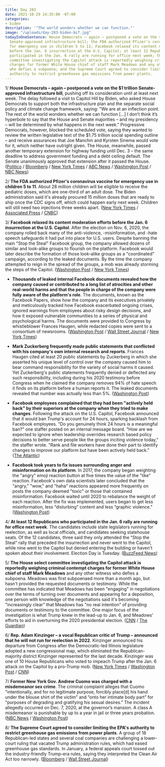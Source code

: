 ```yaml
---
title: Day 283
date: 2021-10-29 14:35:00 -07:00
categories:
- biden
description: '"The world wonders whether we can function."'
image: "/uploads/day-283-biden-bif.jpg"
todayInOneSentence: House Democrats – again – postponed a vote on the $1 trillion
  Senate-approved infrastructure bill; the FDA authorized Pfizer's coronavirus vaccine
  for emergency use in children 5 to 11; Facebook relaxed its content moderation efforts
  before the Jan. 6 insurrection at the U.S. Capitol; at least 12 Republicans who
  participated in the Jan. 6 rally are running for office next week; the House select
  committee investigating the Capitol attack is reportedly weighing criminal contempt
  charges for former White House chief of staff Mark Meadows and any other witness
  who defies a subpoena; and the Supreme Court agreed to consider limiting the EPA's
  authority to restrict greenhouse gas emissions from power plants.
---
```


1/ **House Democrats – again – postponed a vote on the $1 trillion Senate-approved infrastructure bill**, pushing off its consideration until at least next week. The delay followed a visit to Capitol Hill by Biden, who asked House Democrats to support both the infrastructure plan and the separate social policy and climate change framework, saying: "We are at an inflection point. The rest of the world wonders whether we can function \[...\] I don’t think it’s hyperbole to say that the House and Senate majorities – and my presidency – will be determined by what happens in the next week." Progressive Democrats, however, blocked the scheduled vote, saying they wanted to review the written legislative text of the $1.75 trillion social spending outline – and receive assurances that Joe Manchin and Kyrsten Sinema would vote for it, which neither have outright given. The House, meanwhile, passed another temporary extension for highway funding until Dec. 3 – the same deadline to address government funding and a debt ceiling default. The Senate unanimously approved that extension after it passed the House. ([Politico](https://www.politico.com/news/2021/10/28/biden-house-democrats-517416) / [Bloomberg](https://www.bloomberg.com/news/articles/2021-10-29/biden-s-1-75-trillion-outline-leaves-democrats-to-sort-details?srnd=politics-vp&sref=MIBMEEoj) / [New York Times](https://www.nytimes.com/2021/10/28/us/politics/progressives-infrastructure-biden-pelosi-support.html) / [ABC News](https://abcnews.go.com/Politics/biden-makes-minute-push-agenda-heading-overseas/story?id=80832593) / [Washington Post](https://www.washingtonpost.com/politics/biden-to-announce-democratic-agreement-on-social-spending-deal/2021/10/28/2781863c-37d3-11ec-91dc-551d44733e2d_story.html) / [NBC News](https://www.nbcnews.com/politics/congress/biden-expects-win-full-democratic-support-new-proposal-sweeping-spending-n1282608))

2/ **The FDA authorized Pfizer's coronavirus vaccine for emergency use in children 5 to 11**. About 28 million children will be eligible to receive the pediatric doses, which are one-third of an adult dose. The Biden administration said it's already procured 15 million doses that are ready to ship once the CDC signs off, which could happen early next week. Children will still need two injections three weeks apart. ([New York Times](https://www.nytimes.com/2021/10/29/us/politics/covid-vaccine-children.html) / [Associated Press](https://apnews.com/article/fda-pfizer-covid-vaccines-kids-1423b2ab0a51bc9c36dbe86964777c07) / [CNBC](https://www.cnbc.com/2021/10/29/pfizer-covid-vaccine-fda-authorizes-for-kids-ages-5-to-11.html))

3/ **Facebook relaxed its content moderation efforts before the Jan. 6 insurrection at the U.S. Capitol**. After the election on Nov. 6, 2020, the company rolled back many of the anti-violence, -misinformation, and -hate speech safeguards it had put into place for U.S. users. Despite banning the main "Stop the Steal" Facebook group, the company allowed dozens of similar and look-alike groups to flourish on the platform. Facebook would later describe the formation of those look-alike groups as a "coordinated" campaign, according to the leaked documents. By the time the company attempted to reign in the spread of the groups, a mob was already storming the steps of the Capitol. ([Washington Post](https://www.washingtonpost.com/technology/2021/10/22/jan-6-capitol-riot-facebook/) / [New York Times](https://www.nytimes.com/2021/10/22/technology/facebook-election-misinformation.html))

* **Thousands of leaked internal Facebook documents revealed how the company caused or contributed to a long list of atrocities and other real-world harms and that the people in charge of the company were fully aware of the platform's role**. The documents, known as the Facebook Papers, show how the company and its executives privately and meticulously tracked how Facebook exacerbated ongoing crises, ignored warnings from employees about risky design decisions, and how it exposed vulnerable communities to a series of physical and psychological harms. The documents were provided to Congress by whistleblower Frances Haugen, while redacted copies were sent to a consortium of newsrooms. ([Washington Post](https://www.washingtonpost.com/technology/2021/10/25/what-are-the-facebook-papers/) / [Wall Street Journal](https://www.wsj.com/articles/the-facebook-files-11631713039) / [New York Times](https://www.nytimes.com/2021/10/25/business/facebook-papers-takeaways.html))

* **Mark Zuckerberg frequently made public statements that conflicted with his company's own internal research and reports**. Frances Haugen cited at least 20 public statements by Zuckerberg in which she asserted his unique level of control over the company caused him to bear command responsibility for the variety of social harms it caused. Yet Zuckerberg's public statements frequently denied or deflected any such responsibility, including during his 2020 testimony before Congress when he claimed the company removes 94% of hate speech it finds on its platform before a human reports it. The leaked documents revealed that number was actually less than 5%. ([Washington Post](https://www.nytimes.com/2021/10/25/business/facebook-papers-takeaways.html))

* **Facebook employees complained that they had been "actively held back" by their superiors at the company when they tried to make changes**. Following the attack on the U.S. Capitol, Facebook announced that it would ban Trump's account for 24 hours, sparking backlash from Facebook employees. “Do you genuinely think 24 hours is a meaningful ban?” one staffer posted on an internal message board. "How are we expected to ignore when leadership overrides research based policy decisions to better serve people like the groups inciting violence today," the staffer wrote. "Rank and file workers have done their part to identify changes to improve our platform but have been actively held back." ([The Atlantic](https://www.theatlantic.com/ideas/archive/2021/10/facebook-papers-democracy-election-zuckerberg/620478/?scrolla=5eb6d68b7fedc32c19ef33b4))

* **Facebook took years to fix issues surrounding anger and misinformation on its platform**. In 2017, the company began weighting the "angry" emoji reaction button at five times the value of the "like" reaction. Facebook's own data scientists later concluded that the "angry," "wow," and "haha" reactions appeared more frequently on posts the company deemed "toxic" or those that contained misinformation. Facebook waited until 2020 to rebalance the weight of each reaction. After the fix was implemented, users began to get less misinformation, less “disturbing” content and less “graphic violence." ([Washington Post](https://www.washingtonpost.com/technology/2021/10/25/what-are-the-facebook-papers/))

4/ **At least 12 Republicans who participated in the Jan. 6 rally are running for office next week**. The candidates include state legislators running for reelection, as well as local officials, and candidates seeking statehouse seats. Of the 12 candidates, three said they only attended the “Stop the Steal” rally that preceded the insurrection and never went to the Capitol, while nine went to the Capitol but denied entering the building or haven't spoken about their involvement. Election Day is Tuesday. ([BuzzFeed News](https://www.buzzfeednews.com/article/sarahmimms/jan-6-republicans-ballot-election-day))

5/ **The House select committee investigating the Capitol attack is reportedly weighing criminal contempt charges for former White House chief of staff Mark Meadows** and any other witness who defies a subpoena. Meadows was first subpoenaed more than a month ago, but hasn't provided the requested documents or testimony. While the committee has indicated that Meadows has been "engaging" in negotiations over the terms of turning over documents and appearing for a deposition, one person with knowledge of the negotiations said it's becoming "increasingly clear" that Meadows has "no real intention" of providing documents or testimony to the committee. One major focus of the investigation is what Trump knew in the lead-up to Jan. 6, and Meadows' efforts to aid in overturning the 2020 presidential election. ([CNN](https://www.cnn.com/2021/10/28/politics/january-6-committee-eyes-contempt-proceedings-mark-meadows/index.html) / [The Guardian](https://www.theguardian.com/us-news/2021/oct/29/house-capitol-attack-committee-trump-officials-resistance))

6/ **Rep. Adam Kinzinger – a vocal Republican critic of Trump –  announced that he will not run for reelection in 2022**. Kinzinger announced his departure from Congress after the Democratic-led Illinois legislature adopted a new congressional map, which eliminated the Republican-majority district Kinzinger represented for the last decade. Kinzinger was one of 10 House Republicans who voted to impeach Trump after the Jan. 6 attack on the Capitol by a pro-Trump mob. ([New York Times](https://www.nytimes.com/2021/10/29/us/politics/adam-kinzinger-illinois-election.html) / [Washington Post](https://www.washingtonpost.com/politics/rep-adam-kinzinger-outspoken-gop-critic-of-trump-and-his-grip-on-the-party-announces-he-wont-seek-reelection/2021/10/29/5dff4f86-38c4-11ec-91dc-551d44733e2d_story.html) / [CNN](https://www.cnn.com/2021/10/29/politics/adam-kinzinger-not-running-reelection-illinois-republican/index.html))

7/ **Former New York Gov. Andrew Cuomo was charged with a misdemeanor sex crime**. The criminal complaint alleges that Cuomo "intentionally, and for no legitimate purpose, forcibly place\[d\] his hand under the blouse shirt of the victim” and “onto her intimate body part” for "purposes of degrading and gratifying his sexual desires.” The incident allegedly occurred on Dec. 7, 2020, at the governor’s mansion. A class A misdemeanor is punishable by up to a year in jail or three years probation. ([NBC News](https://www.nbcnews.com/politics/politics-news/andrew-cuomo-charged-forcible-touching-misdemeanor-sex-crime-n1282659) / [Washington Post](https://www.washingtonpost.com/politics/former-new-york-governor-andrew-m-cuomo-charged-with-a-misdemeanor-complaint-for-sex-crime-related-offense-court-says/2021/10/28/3556aa3a-3828-11ec-91dc-551d44733e2d_story.html))

8/ **The Supreme Court agreed to consider limiting the EPA's authority to restrict greenhouse gas emissions from power plants**. A group of 18 Republican-led states and several coal companies are challenging a lower-court ruling that vacated Trump administration rules, which had eased greenhouse gas standards. In January, a federal appeals court tossed out the industry-friendly Trump-era rules, saying they interpreted the Clean Air Act too narrowly. ([Bloomberg](https://www.bloomberg.com/news/articles/2021-10-29/supreme-court-will-hear-bid-to-curb-epa-s-climate-change-powers?sref=MIBMEEoj) / [Wall Street Journal](https://www.wsj.com/articles/supreme-court-to-consider-epas-authority-to-limit-carbon-emissions-from-power-plants-11635537991?mod=hp_lead_pos4))